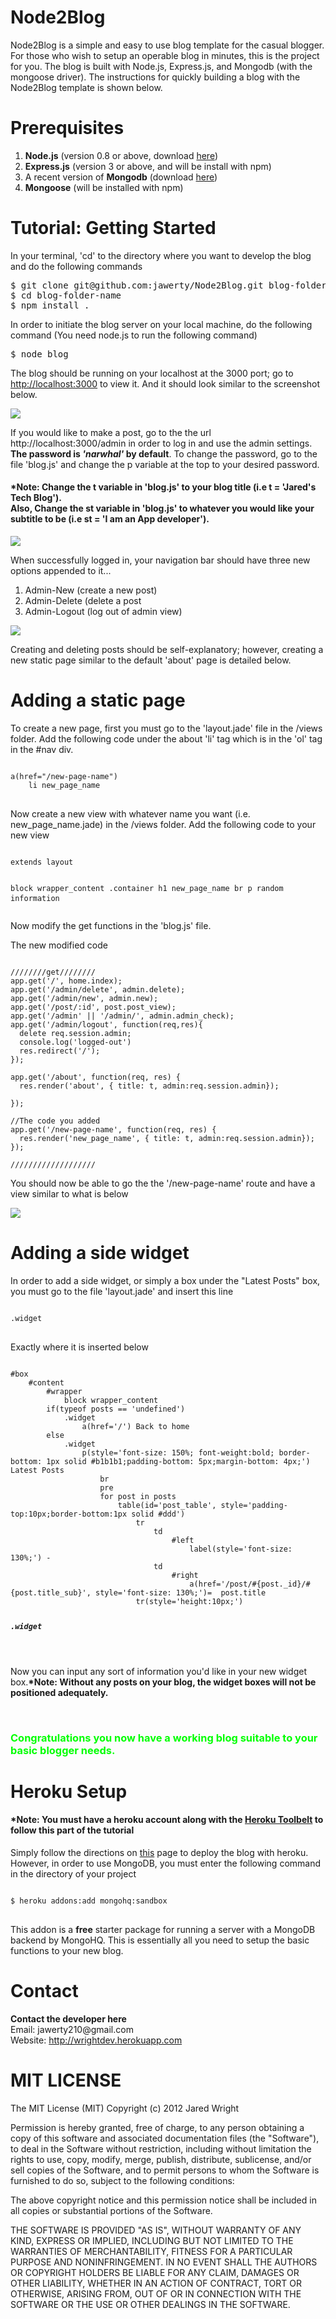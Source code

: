 
<h1>Node2Blog</h1>
<p>Node2Blog is a simple and easy to use blog template for the casual blogger. For those who wish to setup an operable blog in minutes, this is the project for you. The blog is built with Node.js, Express.js, and Mongodb (with the mongoose driver). The instructions for quickly building a blog with the Node2Blog template is shown below.</p> 

<h1>Prerequisites</h1>
<ol>
	<li>
		<b>Node.js</b> (version 0.8 or above, download <a href='http://nodejs.org/'>here</a>)
	</li>
	<li>
		<b>Express.js</b> (version 3 or above, and will be install with npm)
	</li>
	<li>
		A recent version of <b>Mongodb</b> (download <a href='http://docs.mongodb.org/manual/installation/'>here</a>)
	<li>
		<b>Mongoose</b> (will be installed with npm)
	</li>
</ol>
<h1>Tutorial: Getting Started</h1>
<p>In your terminal, 'cd' to the directory where you want to develop the blog and do the following commands</p>
<pre>$ git clone git@github.com:jawerty/Node2Blog.git blog-folder-name<br>$ cd blog-folder-name<br>$ npm install .</pre>
<p>In order to initiate the blog server on your local machine, do the following command (You need node.js to run the following command)</p>
<pre>$ node blog</pre>
<p>The blog should be running on your localhost at the 3000 port; go to <a href='http://localhost:3000'>http://localhost:3000</a> to view it. And it should look similar to the screenshot below. </p>

<img src='https://raw.github.com/jawerty/Node2Blog/master/public/images/screenshot1.png'></img>

<p>If you would like to make a post, go to the the url http://localhost:3000/admin in order to log in and use the admin settings. <b>The password is <i>'narwhal'</i> by default</b>. To change the password, go to the file 'blog.js' and change the p variable at the top to your desired password.</p>
<h4><b>*Note: Change the t variable in 'blog.js' to your blog title (i.e t = 'Jared's Tech Blog'). <br>Also, Change the st variable in 'blog.js' to whatever you would like your subtitle to be (i.e st = 'I am an App developer').</b></h4>

<img src='https://raw.github.com/jawerty/Node2Blog/master/public/images/screenshot2.png'></img>

<p>When successfully logged in, your navigation bar should have three new options appended to it...</p>
<ol>
	<li>Admin-New (create a new post)</li>
	<li>Admin-Delete (delete a post</li>
	<li>Admin-Logout (log out of admin view)</li>
</ol>

<img src='https://raw.github.com/jawerty/Node2Blog/master/public/images/screenshot3.png'></img>

<p>Creating and deleting posts should be self-explanatory; however, creating a new static page similar to the default 'about' page is detailed below.</p>
<h1>Adding a static page</h1>
<p>To create a new page, first you must go to the 'layout.jade' file in the /views folder. Add the following code under the about 'li' tag which is in the 'ol' tag in the #nav div.</p>
<pre>
<code>
a(href="/new-page-name")
	li new_page_name
</code>
</pre>
<p>Now create a new view with whatever name you want (i.e. new_page_name.jade) in the /views folder. Add the following code to your new view</p>
<pre>
<code>
extends layout

block wrapper_content
	.container
		h1 new_page_name
		br 
		p random information
</code>
</pre>
<p>Now modify the get functions in the 'blog.js' file.</p>

<label>The new modified code</label>
<pre><code>
////////get////////
app.get('/', home.index);
app.get('/admin/delete', admin.delete);
app.get('/admin/new', admin.new);
app.get('/post/:id', post.post_view);
app.get('/admin' || '/admin/', admin.admin_check);
app.get('/admin/logout', function(req,res){
  delete req.session.admin;
  console.log('logged-out')
  res.redirect('/');
});

app.get('/about', function(req, res) {
  res.render('about', { title: t, admin:req.session.admin});
      
});

//The code you added
app.get('/new-page-name', function(req, res) {
  res.render('new_page_name', { title: t, admin:req.session.admin});
});

///////////////////
</code></pre>

<p>You should now be able to go the the '/new-page-name' route and have a view similar to what is below</p>

<img src='https://raw.github.com/jawerty/Node2Blog/master/public/images/screenshot4.png'><img>

<h1>Adding a side widget</h1>
<p>In order to add a side widget, or simply a box under the "Latest Posts" box, you must go to the file 'layout.jade' and insert this line </p>
<pre>
<code>
.widget
</code>
</pre>
<p>Exactly where it is inserted below</p>
<pre>
<code>
#box
	#content
		#wrapper
			block wrapper_content
		if(typeof posts == 'undefined')
			.widget
				a(href='/') Back to home
		else
			.widget
				p(style='font-size: 150%; font-weight:bold; border-bottom: 1px solid #b1b1b1;padding-bottom: 5px;margin-bottom: 4px;') Latest Posts
					br
					pre
					for post in posts
						table(id='post_table', style='padding-top:10px;border-bottom:1px solid #ddd')
							tr
								td
									#left
										label(style='font-size: 130%;') -&nbsp&nbsp
								td
									#right
										a(href='/post/#{post._id}/#{post.title_sub}', style='font-size: 130%;')=  post.title
							tr(style='height:10px;')
		<p><i><b>.widget</b></i></p>
</code>
</pre>
<p>Now you can input any sort of information you'd like in your new widget box.<b>*Note: Without any posts on your blog, the widget boxes will not be positioned adequately.</b></p>
<br>
<h3 style='color:lime'>Congratulations you now have a working blog suitable to your basic blogger needs.</h3>

<h1>Heroku Setup</h1>
<h4><b>*Note: You must have a heroku account along with the <a href='https://toolbelt.heroku.com/'>Heroku Toolbelt</a> to follow this part of the tutorial</b></h4>
<p>Simply follow the directions on <a href='https://devcenter.heroku.com/articles/nodejs'>this</a> page to deploy the blog with heroku. However, in order to use MongoDB, you must enter the following command in the directory of your project</p>
<pre>
<code>
$ heroku addons:add mongohq:sandbox
</code>
</pre>
<p>This addon is a <b>free</b> starter package for running a server with a MongoDB backend by MongoHQ. This is essentially all you need to setup the basic functions to your new blog.</p>
<h1>Contact</h1>
<p><b>Contact the developer here</b><br>Email: jawerty210@gmail.com<br>Website: <a href='http://wrightdev.herokuapp.com'>http://wrightdev.herokuapp.com</a></p>

<h1>MIT LICENSE</h1>
The MIT License (MIT) Copyright (c) 2012 Jared Wright

Permission is hereby granted, free of charge, to any person obtaining a copy of this software and associated documentation files (the "Software"), to deal in the Software without restriction, including without limitation the rights to use, copy, modify, merge, publish, distribute, sublicense, and/or sell copies of the Software, and to permit persons to whom the Software is furnished to do so, subject to the following conditions:

The above copyright notice and this permission notice shall be included in all copies or substantial portions of the Software.

THE SOFTWARE IS PROVIDED "AS IS", WITHOUT WARRANTY OF ANY KIND, EXPRESS OR IMPLIED, INCLUDING BUT NOT LIMITED TO THE WARRANTIES OF MERCHANTABILITY, FITNESS FOR A PARTICULAR PURPOSE AND NONINFRINGEMENT. IN NO EVENT SHALL THE AUTHORS OR COPYRIGHT HOLDERS BE LIABLE FOR ANY CLAIM, DAMAGES OR OTHER LIABILITY, WHETHER IN AN ACTION OF CONTRACT, TORT OR OTHERWISE, ARISING FROM, OUT OF OR IN CONNECTION WITH THE SOFTWARE OR THE USE OR OTHER DEALINGS IN THE SOFTWARE.

